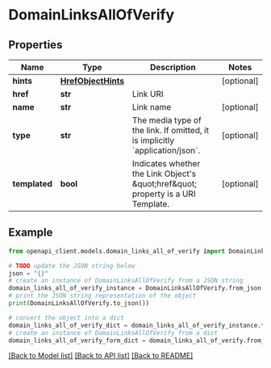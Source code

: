 # DomainLinksAllOfVerify


## Properties

Name | Type | Description | Notes
------------ | ------------- | ------------- | -------------
**hints** | [**HrefObjectHints**](HrefObjectHints.md) |  | [optional] 
**href** | **str** | Link URI | 
**name** | **str** | Link name | [optional] 
**type** | **str** | The media type of the link. If omitted, it is implicitly &#x60;application/json&#x60;. | [optional] 
**templated** | **bool** | Indicates whether the Link Object&#39;s \&quot;href\&quot; property is a URI Template. | [optional] 

## Example

```python
from openapi_client.models.domain_links_all_of_verify import DomainLinksAllOfVerify

# TODO update the JSON string below
json = "{}"
# create an instance of DomainLinksAllOfVerify from a JSON string
domain_links_all_of_verify_instance = DomainLinksAllOfVerify.from_json(json)
# print the JSON string representation of the object
print(DomainLinksAllOfVerify.to_json())

# convert the object into a dict
domain_links_all_of_verify_dict = domain_links_all_of_verify_instance.to_dict()
# create an instance of DomainLinksAllOfVerify from a dict
domain_links_all_of_verify_form_dict = domain_links_all_of_verify.from_dict(domain_links_all_of_verify_dict)
```
[[Back to Model list]](../README.md#documentation-for-models) [[Back to API list]](../README.md#documentation-for-api-endpoints) [[Back to README]](../README.md)


